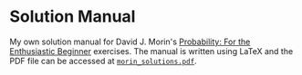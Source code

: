 # Solution Manual

My own solution manual for David J. Morin's [Probability: For the Enthusiastic Beginner](https://scholar.harvard.edu/david-morin/probability)
exercises. The manual is written using LaTeX and the PDF file can be accessed at [`morin_solutions.pdf`](https://github.com/thesstefan/morin_solutions/blob/master/morin_solutions.pdf).
